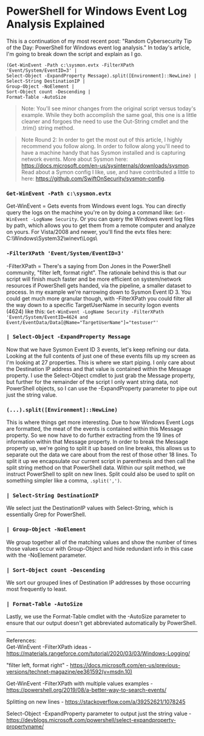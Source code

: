 # PowerShell for Windows Event Log Analysis Explained

This is a continuation of my most recent post: "Random Cybersecurity Tip of the Day: PowerShell for Windows event log analysis." In today's article, I'm going to break down the script and explain as I go.

```
(Get-WinEvent -Path c:\sysmon.evtx -FilterXPath 'Event/System/EventID=3' | 
Select-Object -ExpandProperty Message).split([Environment]::NewLine) |
Select-String DestinationIP |
Group-Object -NoElement |
Sort-Object count -Descending |
Format-Table -AutoSize
```

>Note: You'll see minor changes from the original script versus today's example. While they both accomplish the same goal, this one is a little cleaner and forgoes the need to use the Out-String cmdlet and the .trim() string method.

>Note Round 2: In order to get the most out of this article, I highly recommend you follow along. In order to follow along you'll need to have a machine handy that has Sysmon installed and is capturing network events. More about Sysmon here: https://docs.microsoft.com/en-us/sysinternals/downloads/sysmon. Read about a Symon config I like, use, and have contributed a little to here: https://github.com/SwiftOnSecurity/sysmon-config.

### ```Get-WinEvent -Path c:\sysmon.evtx```

Get-WinEvent = Gets events from Windows event logs. You can directly query the logs on the machine you're on by doing a command like: ```Get-WinEvent -LogName Security```. Or you can query the Windows event log files by path, which allows you to get them from a remote computer and analyze on yours. For Vista/2008 and newer, you'll find the evtx files here: C:\Windows\System32\winevt\Logs\

### ```-FilterXPath 'Event/System/EventID=3'```

-FilterXPath = There's a saying from Don Jones in the PowerShell community, "filter left, format right". The rationale behind this is that our script will finish much faster and be more efficient on system/network resources if PowerShell gets handed, via the pipeline, a smaller dataset to process. In my example we're narrowing down to Sysmon Event ID 3. You could get much more granular though, with -FilterXPath you could filter all the way down to a specific TargetUserName in security logon events (4624) like this: ```Get-WinEvent -LogName Security -FilterXPath 'Event/System/EventID=4624 and Event/EventData/Data[@Name="TargetUserName"]="testuser"'```

### ```| Select-Object -ExpandProperty Message```

Now that we have Sysmon Event ID 3 events, let's keep refining our data. Looking at the full contents of just one of these events fills up my screen as I'm looking at 27 properties. This is where we start piping. I only care about the Destination IP address and that value is contained within the Message property. I use the Select-Object cmdlet to just grab the Message property, but further for the remainder of the script I only want string data, not PowerShell objects, so I can use the -ExpandProperty parameter to pipe out just the string value.

### ```(...).split([Environment]::NewLine)```

This is where things get more interesting. Due to how Windows Event Logs are formatted, the meat of the events is contained within this Message property. So we now have to do further extracting from the 19 lines of information within that Message property. In order to break the Message property up, we're going to split it up based on line breaks, this allows us to separate out the data we care about from the rest of those other 18 lines. To split it up we encapsulate our current script in parenthesis and then call the split string method on that PowerShell data. Within our split method, we instruct PowerShell to split on new lines. Split could also be used to split on something simpler like a comma, ```.split(',')```.

### ```| Select-String DestinationIP```

We select just the DestinationIP values with Select-String, which is essentially Grep for PowerShell.

### ```| Group-Object -NoElement```

We group together all of the matching values and show the number of times those values occur with Group-Object and hide redundant info in this case with the -NoElement parameter.

### ```| Sort-Object count -Descending ```

We sort our grouped lines of Destination IP addresses by those occurring most frequently to least.

### ```| Format-Table -AutoSize```

Lastly, we use the Format-Table cmdlet with the -AutoSize parameter to ensure that our output doesn't get abbreviated automatically by PowerShell.

---

References: <br>
Get-WinEvent -FilterXPath ideas - https://materials.rangeforce.com/tutorial/2020/03/03/Windows-Logging/

"filter left, format right" - https://docs.microsoft.com/en-us/previous-versions/technet-magazine/ee361592(v=msdn.10)

Get-WinEvent -FilterXPath with multiple values examples - https://powershell.org/2019/08/a-better-way-to-search-events/

Splitting on new lines - https://stackoverflow.com/a/39252621/1078245

Select-Object -ExpandProperty parameter to output just the string value - https://devblogs.microsoft.com/powershell/select-expandproperty-propertyname/